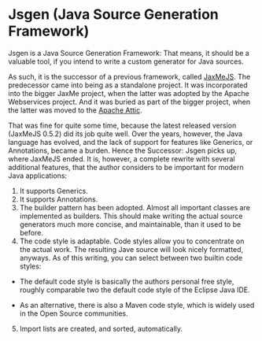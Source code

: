 # Jsgen (Java Source Generation Framework)

Jsgen is a Java Source Generation Framework: That means, it should be a valuable tool, if you intend to write a custom generator for Java
sources.

As such, it is the successor of a previous framework, called [JaxMeJS](http://jaxme.sourceforge.net/JaxMeJS/docs/index.html).
The predecessor came into being as a standalone project. It was incorporated into the bigger JaxMe project, when the latter
was adopted by the Apache Webservices project. And it was buried as part of the bigger project, when the latter was moved to the
[Apache Attic](http://svn.apache.org/repos/asf/webservices/archive/jaxme/).

That was fine for quite some time, because the latest released version (JaxMeJS 0.5.2) did its job quite well.
Over the years, however, the Java language has evolved, and the lack of support for features like Generics, or
Annotations, became a burden. Hence the Successor: Jsgen picks up, where JaxMeJS ended. It is, however, a complete
rewrite with several additional features, that the author considers to be important for modern Java applications:

1. It supports Generics.
2. It supports Annotations.
3. The builder pattern has been adopted. Almost all important classes are implemented as builders. This should make
writing the actual source generators much more concise, and maintainable, than it used to be before.
4. The code style is adaptable. Code styles allow you to concentrate on the actual work. The resulting Jave source will
   look nicely formatted, anyways. As of this writing, you can select between two builtin code styles:

  - The default code style is basically the authors personal free style, roughly comparable two the default
    code style of the Eclipse Java IDE.

  - As an alternative, there is also a Maven code style, which is widely used in the Open Source communities.
5. Import lists are created, and sorted, automatically.




